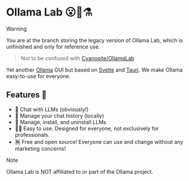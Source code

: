 # Ollama Lab 😮🦙⚗️

> [!WARNING]
>
> You are at the branch storing the legacy version of Ollama Lab, which is unfinished and only for reference use.

> Not to be confused with [Cyanosite/OllamaLab](https://github.com/Cyanosite/OllamaLab)

Yet another [Ollama](https://github.com/ollama/ollama) GUI but based on [Svelte](https://svelte.dev/) and [Tauri](https://tauri.app).
We make Ollama easy-to-use for everyone.

## Features 🌟

- 💬 Chat with LLMs (obviously!)
- 💾 Manage your chat history (locally)
- 🤖 Manage, install, and uninstall LLMs
- 👩‍🍳 Easy to use. Designed for everyone, not exclusively for professionals.
- 🈚 Free and open source! Everyone can use and change without any marketing concerns!

> [!NOTE]
>
> Ollama Lab is NOT affiliated to or part of the Ollama project.
